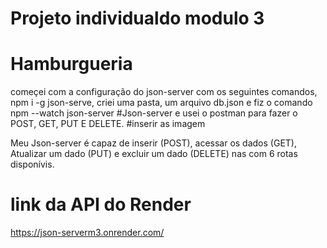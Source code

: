 # Projeto individualdo modulo 3

# Hamburgueria
começei com a configuração do json-server com os seguintes comandos, npm i -g json-serve, criei uma pasta, um arquivo db.json e fiz o comando npm --watch json-server
#Json-server e usei o postman para fazer o POST, GET, PUT E DELETE.
#inserir as imagem 

Meu Json-server  é capaz de inserir 
(POST), acessar os dados (GET), Atualizar um 
dado (PUT) e excluir um dado (DELETE) nas com 
6 rotas disponívis.

# link da API do Render
https://json-serverm3.onrender.com/
